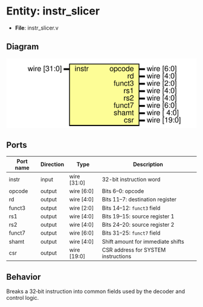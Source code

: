 
# Entity: instr_slicer 
- **File**: instr_slicer.v

## Diagram
![Diagram](../images/docs/instr_slicer.svg "Diagram")
## Ports

| Port name | Direction | Type        | Description |
| --------- | --------- | ----------- | ----------- |
| instr     | input     | wire [31:0] | 32-bit instruction word |
| opcode    | output    | wire [6:0]  | Bits 6–0: opcode |
| rd        | output    | wire [4:0]  | Bits 11–7: destination register |
| funct3    | output    | wire [2:0]  | Bits 14–12: `funct3` field |
| rs1       | output    | wire [4:0]  | Bits 19–15: source register 1 |
| rs2       | output    | wire [4:0]  | Bits 24–20: source register 2 |
| funct7    | output    | wire [6:0]  | Bits 31–25: `funct7` field |
| shamt     | output    | wire [4:0]  | Shift amount for immediate shifts |
| csr       | output    | wire [19:0] | CSR address for SYSTEM instructions |

## Behavior
Breaks a 32‑bit instruction into common fields used by the decoder and control logic.

